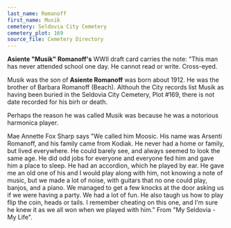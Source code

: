 ```yaml
---
last_name: Romanoff
first_name: Musik
cemetery: Seldovia City Cemetery
cemetery_plot: 169
source_file: Cemetery Directory
---
```

**Asiente "Musik" Romanoff's** WWII draft card carries the note: "This man has never attended school one day. He cannot read or write. Cross-eyed.

Musik was the son of **Asiente Romanoff** was born about 1912. He was the brother of Barbara Romanoff (Beach). Althouh the City records list Musik as having been buried in the Seldovia City Cemetery, Plot #169, there is not date recorded for his birh or death. 

Perhaps the reason he was called Musik was because he was a notorious harmonica player.  

Mae Annette Fox Sharp says "We called him Moosic.  His name was Arsenti Romanoff, and his family came from Kodiak.  He never had a home or family, but lived everywhere.  He could barely see, and always seemed to look the same age.  He did odd jobs for everyone and everyone fed him and gave him a place to sleep.  He had an accordion, which he played by ear. He gave me an old one of his and I would play along with him, not knowing a note of music, but we made a lot of noise, with guitars that no one could play, banjos, and a piano.  We managed to get a few knocks at the door asking us if we were having a party.  We had a lot of fun.  He also taugh us how to play flip the coin, heads or tails.  I remember cheating on this one, and I'm sure he knew it as we all won when we played with him." From "My Seldovia - My Life".


